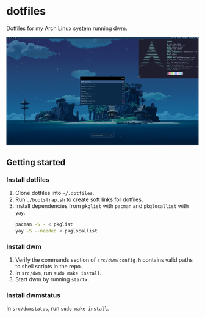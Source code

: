 # dotfiles

Dotfiles for my Arch Linux system running dwm.

![Desktop preview](/assets/preview.webp)

## Getting started

### Install dotfiles

1. Clone dotfiles into `~/.dotfiles`.
2. Run `./bootstrap.sh` to create soft links for dotfiles.
3. Install dependencies from `pkglist` with `pacman` and `pkglocallist` with `yay`.
    ```sh
    pacman -S - < pkglist
    yay -S --needed < pkglocallist
    ```

### Install dwm

1. Verify the commands section of `src/dwm/config.h` contains valid paths to shell scripts in the repo.
2. In `src/dwm`, run `sudo make install`.
3. Start dwm by running `startx`.

### Install dwmstatus

In `src/dwmstatus`, run `sudo make install`.
